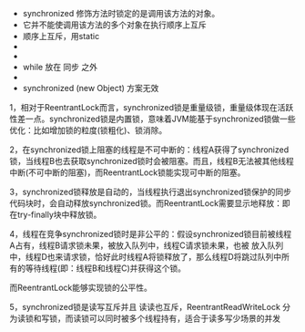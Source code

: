 * synchronized 修饰方法时锁定的是调用该方法的对象。
* 它并不能使调用该方法的多个对象在执行顺序上互斥
* 顺序上互斥，用static
*
*
*  while 放在 同步 之外
*
*  synchronized (new Object) 方案无效



1，相对于ReentrantLock而言，synchronized锁是重量级锁，重量级体现在活跃性差一点。synchronized锁是内置锁，意味着JVM能基于synchronized锁做一些优化：比如增加锁的粒度(锁粗化)、锁消除。

2，在synchronized锁上阻塞的线程是不可中断的：线程A获得了synchronized锁，当线程B也去获取synchronized锁时会被阻塞。而且，线程B无法被其他线程中断(不可中断的阻塞)，而ReentrantLock锁能实现可中断的阻塞。

3，synchronized锁释放是自动的，当线程执行退出synchronized锁保护的同步代码块时，会自动释放synchronized锁。而ReentrantLock需要显示地释放：即在try-finally块中释放锁。

4，线程在竞争synchronized锁时是非公平的：假设synchronized锁目前被线程A占有，线程B请求锁未果，被放入队列中，线程C请求锁未果，也被 放入队列中，线程D也来请求锁，恰好此时线程A将锁释放了，那么线程D将跳过队列中所有的等待线程(即：线程B和线程C)并获得这个锁。

而ReentrantLock能够实现锁的公平性。

5，synchronized锁是读写互斥并且 读读也互斥，ReentrantReadWriteLock 分为读锁和写锁，而读锁可以同时被多个线程持有，适合于读多写少场景的并发